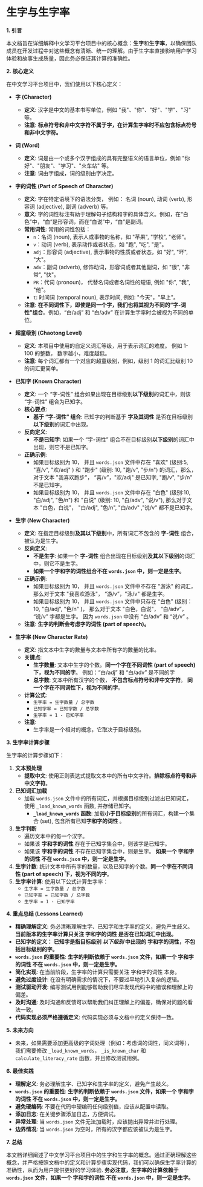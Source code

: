 # 生字与生字率

**1. 引言**

本文档旨在详细解释中文学习平台项目中的核心概念：**生字**和**生字率**，以确保团队成员在开发过程中对这些概念有清晰、统一的理解。由于生字率直接影响用户学习体验和故事生成质量，因此务必保证其计算的准确性。

**2. 核心定义**

在中文学习平台项目中，我们使用以下核心定义：

*   **字 (Character)**
    *   **定义**: 汉字是中文的基本书写单位，例如 "我"、"你"、"好"、"学"、"习" 等。
    *   **注意**:  **标点符号和非中文字符不属于字，在计算生字率时不应包含标点符号和非中文字符。**
*   **词 (Word)**
    *   **定义**:  词是由一个或多个汉字组成的具有完整语义的语言单位，例如 "你好"、"朋友"、"学习"、"火车站" 等。
    *    **注意**:  词由字组成，词的级别由字决定。
*   **字的词性 (Part of Speech of Character)**
    *   **定义**: 字在特定语境下的语法分类， 例如： 名词 (noun), 动词 (verb), 形容词 (adjective), 副词 (adverb) 等。
    *   **意义**: 字的词性标注有助于理解句子结构和字的具体含义。例如，在“白色”中，“白”是形容词，而在“白说”中，“白”是副词。
    *   **常用词性**: 常用的词性包括：
        *   `n`：名词 (noun),  表示人或事物的名称，如 "苹果", "学校", "老师"。
        *   `v`：动词 (verb),  表示动作或者状态，如 "跑", "吃", "是"。
        *   `adj`：形容词 (adjective),  表示事物的性质或者状态，如 "好", "坏", "大"。
        *   `adv`：副词 (adverb),  修饰动词，形容词或者其他副词，如 "很", "非常", "快"。
        *   `PR`：代词 (pronoun)， 代替名词或者名词性的短语, 例如 "你", "我", "他"。
        *   `t`:  时间词 (temporal noun), 表示时间, 例如: "今天"，"早上"。
    *   **注意**: **在不同词性下，即使是同一个字，我们也将其视为不同的“字-词性”组合**。例如，“白/adj” 和 “白/adv” 在计算生字率时会被视为不同的单位。

*   **超童级别 (Chaotong Level)**
    *   **定义**: 本项目中使用的自定义词汇等级，用于表示词汇的难度。 例如 1-100 的整数， 数字越小，难度越低。
    *   **注意**: 每个词汇都有一个对应的超童级别，例如，级别 1 的词汇比级别 10 的词汇更简单。
*   **已知字 (Known Character)**
    *   **定义**:  一个 “字-词性” 组合如果出现在目标级别**以下级别**的词汇中，则该 “字-词性” 组合为已知字。
    *   **核心要点**:
        *   **基于 “字-词性” 组合**: 已知字的判断基于 **字及其词性** 是否在目标级别**以下级别**的词汇中出现。
    *   **反向定义**:
        *   **不是已知字**: 如果一个 “字-词性” 组合不在目标级别**以下级别**的词汇中出现，则它不是已知字。
    *   **正确示例**:
        *  如果目标级别为 10， 并且 `words.json` 文件中存在 "喜欢" (级别:5,  "喜/v",  "欢/adj" ) 和 "跑步" (级别: 10,  "跑/v",  "步/n") 的词汇，那么，对于文本 "我喜欢跑步"，  “喜/v”，"欢/adj" 是已知字, "跑/v", "步/n" 不是已知字。
        *   如果目标级别为 10， 并且 `words.json` 文件中存在 "白色" (级别:10,  "白/adj",  "色/n") 和 "白说" (级别: 10, "白/adv", "说/v"),  那么对于文本 "白色，白说"， "白/adj", "色/n", "白/adv" ,"说/v" 都不是已知字。
*   **生字 (New Character)**
    *   **定义**: 在指定目标级别**及其以下级别**中，所有词汇不包含的 **字-词性** 组合，被认为是生字。
    *   **反向定义**:
        *   **不是生字**: 如果一个 **字-词性** 组合出现在目标级别**及其以下级别**的词汇中，则它不是生字。
        *   **如果一个字和字的词性组合不在 `words.json` 中，则一定是生字。**
    *   **正确示例**:
        *   如果目标级别为 10， 并且 `words.json` 文件中不存在 "游泳" 的词汇，那么对于文本 "我喜欢游泳"， “游/v”，"泳/v" 都是生字。
         *  如果目标级别为 10， 并且 `words.json` 文件中只存在 “白色” (级别：10, "白/adj", "色/n" )， 那么对于文本  "白色，白说"，  “白/adv”， “说/v” 字都是生字。 因为 `words.json` 中没有 “白/adv”  和 “说/v” 。
    *   **注意**:  **生字的判断会考虑字的词性 (part of speech)。**
*   **生字率 (New Character Rate)**
    *   **定义**: 指文本中生字的數量与文本中所有字的數量的比率。
    *   **关键点**:
        *   **生字数量**: 文本中生字的个数。**同一个字在不同词性 (part of speech) 下，视为不同的字**。 例如：“白/adj” 和  “白/adv”  是不同的字
        *   **总字数**: 文本中所有汉字的个数， **不包含标点符号和非中文字符**。  **同一个字在不同词性下，视为不同的字**。
    *   **计算公式**:
        *   `生字率 = 生字数量 / 总字数`
        *   `已知字率 = 已知字数 / 总字数`
        *   `生字率 = 1 - 已知字率`
    *   **注意**:
        *   生字率是一个相对的概念，它取决于目标级别。

**3. 生字率计算步骤**

   生字率的计算步骤如下：

1.  **文本预处理**
    *   **提取中文**: 使用正则表达式提取文本中的所有中文字符。**排除标点符号和非中文字符**。
2.  **已知词汇加载**
    *   加载 `words.json` 文件中的所有词汇，并根据目标级别过滤出已知词汇，使用 `_load_known_words` 函数, 并存储已知字。
         *  **`_load_known_words` 函数**: 加载**小于目标级别**的所有词汇，构建一个集合 (set), 包含所有已知**字和字的词性** 。
3.  **生字判断**
    *   遍历文本中的每一个汉字。
    *   如果该 **字和字的词性** 存在于已知字集合中，则该字是已知字。
    *   如果该 **字和字的词性** 不存在已知字集合中，则是生字。 **如果一个 字和字的词性 不在 `words.json` 中，则一定是生字。**
4.  **生字计数**: 统计文本中所有字的数量，以及已知字的个数。**同一个字在不同词性 (part of speech) 下，视为不同的字**。
5.  **生字率计算**: 使用以下公式计算生字率：
    *   `生字率 = 生字数量 / 总字数`
    *   `已知字率 = 已知字数 / 总字数`
    *   `生字率 = 1 - 已知字率`

**4. 重点总结 (Lessons Learned)**

*   **精确理解定义**: 务必清晰理解生字、已知字和生字率的定义，避免产生歧义。**当前版本的生字率计算只关注 字和字的词性 是否在已知词汇中出现。**
*   **已知字的定义：**  **已知字是指目标级别 *以下级别* 中出现的  字和字的词性，不包括目标级别的字。**
*    **`words.json` 的重要性**: **生字的判断依赖于 `words.json` 文件，如果一个 字和字的词性 不在 `words.json` 中，则一定是生字。**
*   **简化实现**:  在当前阶段，生字率的计算只需要关注  字和字的词性 本身。
*   **避免过度设计**:  在没有明确需求的情况下，不要过早地引入复杂的逻辑。
*   **测试驱动开发**: 编写测试用例能够帮助我们尽早发现代码中的错误和理解上的偏差。
*   **及时沟通**: 及时沟通和反馈可以帮助我们纠正理解上的偏差，确保对问题的看法一致。
*   **代码实现必须严格遵循定义**:  代码实现必须与文档中的定义保持一致。

**5. 未来方向**

*   未来，如果需要添加更高级的字词处理（例如：考虑词的词性，同义词等），我们需要修改 `_load_known_words`， `_is_known_char` 和 `calculate_literacy_rate` 函数，并且修改测试用例。

**6. 最佳实践**

*   **理解定义**: 务必理解生字、已知字和生字率的定义，避免产生歧义。
*   **`words.json` 的重要性**: **生字的判断依赖于 `words.json` 文件，如果一个 字和字的词性 不在 `words.json` 中，则一定是生字。**
*   **避免硬编码**:  不要在代码中硬编码任何级别值，应该从配置中读取。
*   **添加日志**: 在关键步骤添加日志，方便调试。
*   **异常处理**: 当 `words.json` 文件无法加载时，应该抛出异常并进行处理。
*   **边界情况**: 当 `words.json` 为空时，所有的汉字都应该被认为是生字。

**7. 总结**

本文档详细阐述了中文学习平台项目中的生字和生字率的概念。通过正确理解这些概念，并严格按照文档中的定义和计算步骤实现代码，我们可以确保生字率计算的准确性，从而为用户提供更好的学习体验.  **务必注意，生字率的计算依赖于 `words.json` 文件，如果一个 字和字的词性 不在 `words.json` 中，则一定是生字。**


